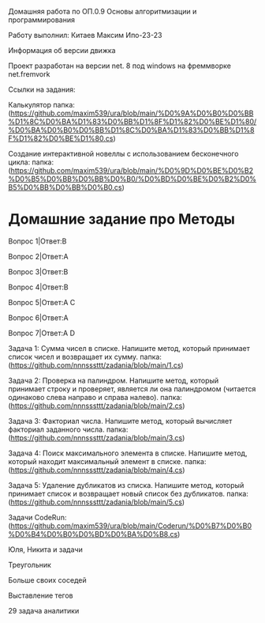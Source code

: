 Домашняя работа по ОП.0.9 Основы алгоритмизации и программирования

Работу выполнил: Китаев Максим Ипо-23-23

Информация об версии движка

Проект разработан на версии net. 8 под windows на фреммворке net.fremvork

Ссылки на задания:

Калькулятор
папка: (https://github.com/maxim539/ura/blob/main/%D0%9A%D0%B0%D0%BB%D1%8C%D0%BA%D1%83%D0%BB%D1%8F%D1%82%D0%BE%D1%80/%D0%BA%D0%B0%D0%BB%D1%8C%D0%BA%D1%83%D0%BB%D1%8F%D1%82%D0%BE%D1%80.cs)

Создание интерактивной новеллы с использованием бесконечного цикла:
папка: (https://github.com/maxim539/ura/blob/main/%D0%9D%D0%BE%D0%B2%D0%B5%D0%BB%D0%BB%D0%B0/%D0%BD%D0%BE%D0%B2%D0%B5%D0%BB%D0%BB%D0%B0.cs)

# Домашние задание про Методы

Вопрос 1|Ответ:B

Вопрос 2|Ответ:A

Вопрос 3|Ответ:B

Вопрос 4|Ответ:B

Вопрос 5|Ответ:A C

Вопрос 6|Ответ:A

Вопрос 7|Ответ:A D

Задача 1: Сумма чисел в списке. Напишите метод, который принимает список чисел и возвращает их сумму.
папка: (https://github.com/nnnsssttt/zadania/blob/main/1.cs)

Задача 2: Проверка на палиндром. Напишите метод, который принимает строку и проверяет, является ли она палиндромом (читается одинаково слева направо и справа налево).
папка: (https://github.com/nnnsssttt/zadania/blob/main/2.cs)

Задача 3: Факториал числа. Напишите метод, который вычисляет факториал заданного числа.
папка: (https://github.com/nnnsssttt/zadania/blob/main/3.cs)

Задача 4: Поиск максимального элемента в списке. Напишите метод, который находит максимальный элемент в списке.
папка: (https://github.com/nnnsssttt/zadania/blob/main/4.cs)

Задача 5: Удаление дубликатов из списка. Напишите метод, который принимает список и возвращает новый список без дубликатов.
папка: (https://github.com/nnnsssttt/zadania/blob/main/5.cs)

Задачи CodeRun: (https://github.com/maxim539/ura/blob/main/Coderun/%D0%B7%D0%B0%D0%B4%D0%B0%D0%BD%D0%BA%D0%B8.cs)

Юля, Никита и задачи

Треугольник

Больше своих соседей

Выставление тегов

29 задача аналитики
